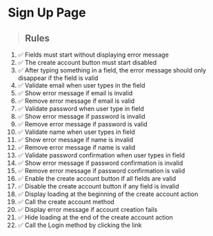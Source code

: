# Sign Up Page

> ## Rules
1. ✅ Fields must start without displaying error message
2. ✅ The create account button must start disabled
3. ✅ After typing something in a field, the error message should only disappear if the field is valid
4. ✅ Validate email when user types in the field
5. ✅ Show error message if email is invalid
6. ✅ Remove error message if email is valid
7. ✅ Validate password when user type in field
8. ✅ Show error message if password is invalid
9. ✅ Remove error message if password is valid
10. ✅ Validate name when user types in field
11. ✅ Show error message if name is invalid
12. ✅ Remove error message if name is valid
13. ✅ Validate password confirmation when user types in field
14. ✅ Show error message if password confirmation is invalid
15. ✅ Remove error message if password confirmation is valid
16. ✅ Enable the create account button if all fields are valid
17. ✅ Disable the create account button if any field is invalid
18. ✅ Display loading at the beginning of the create account action
19. ✅ Call the create account method
20. ✅ Display error message if account creation fails
21. ✅ Hide loading at the end of the create account action
22. ✅ Call the Login method by clicking the link